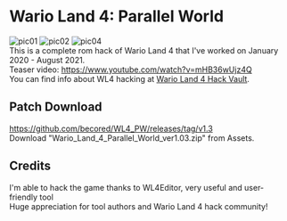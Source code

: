 # Wario Land 4: Parallel World
![pic01](images/pic01.png) ![pic02](images/pic02.png) ![pic04](images/pic04.png)  
This is a complete rom hack of Wario Land 4 that I've worked on January 2020 - August 2021.  
Teaser video: https://www.youtube.com/watch?v=mHB36wUjz4Q  
You can find info about WL4 hacking at [Wario Land 4 Hack Vault](https://wario-land.github.io/HackVault/info.html).

## Patch Download
https://github.com/becored/WL4_PW/releases/tag/v1.3  
Download "Wario_Land_4_Parallel_World_ver1.03.zip" from Assets.

## Credits
I'm able to hack the game thanks to WL4Editor, very useful and user-friendly tool  
Huge appreciation for tool authors and Wario Land 4 hack community!  
